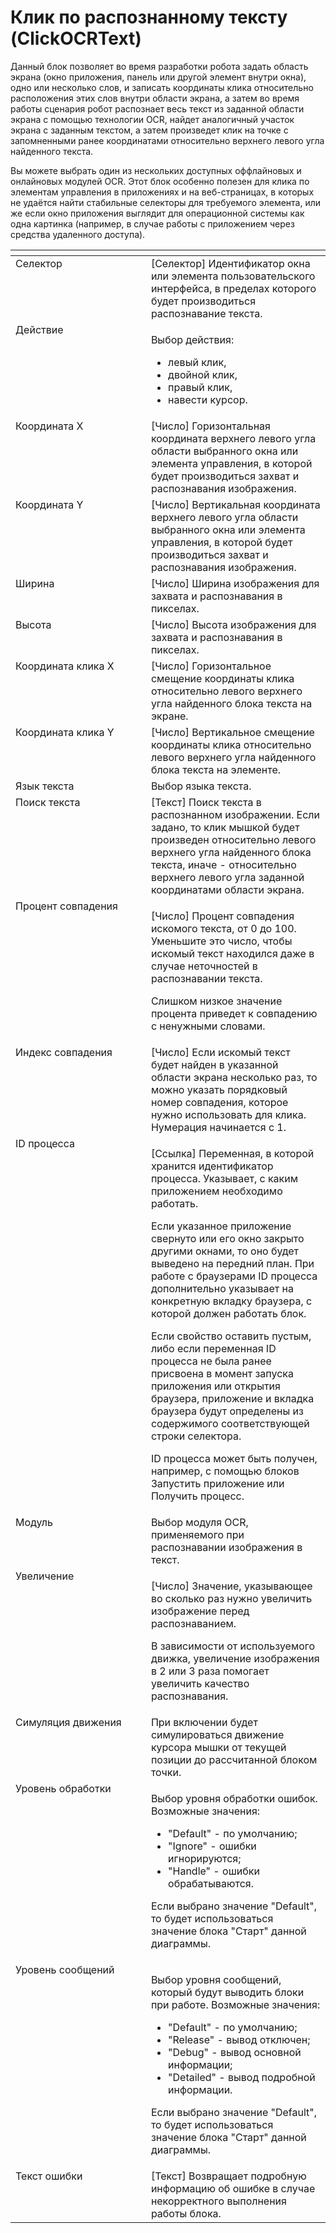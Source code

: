 # Клик по распознанному тексту (ClickOCRText)

Данный блок позволяет во время разработки робота задать область экрана (окно приложения, панель или другой элемент внутри окна), одно или несколько слов, и записать координаты клика относительно расположения этих слов внутри области экрана, а затем во время работы сценария робот распознает весь текст из заданной области экрана с помощью технологии OCR, найдет аналогичный участок экрана с заданным текстом, а затем произведет клик на точке с запомненными ранее координатами относительно верхнего левого угла найденного текста.&#x20;

Вы можете выбрать один из нескольких доступных оффлайновых и онлайновых модулей OCR. Этот блок особенно полезен для клика по элементам управления в приложениях и на веб-страницах, в которых не удаётся найти стабильные селекторы для требуемого элемента, или же если окно приложения выглядит для операционной системы как одна картинка (например, в случае работы с приложением через средства удаленного доступа).

<table data-header-hidden><thead><tr><th width="245" valign="top"></th><th width="315" valign="top"></th></tr></thead><tbody><tr><td valign="top">Селектор</td><td valign="top">[Селектор] Идентификатор окна или элемента пользовательского интерфейса, в пределах которого будет производиться распознавание текста.</td></tr><tr><td valign="top">Действие</td><td valign="top"><p>Выбор действия: </p><ul><li>левый клик, </li><li>двойной клик, </li><li>правый клик, </li><li>навести курсор.</li></ul></td></tr><tr><td valign="top">Координата X</td><td valign="top">[Число] Горизонтальная координата верхнего левого угла области выбранного окна или элемента управления, в которой будет производиться захват и распознавания изображения.</td></tr><tr><td valign="top">Координата Y</td><td valign="top">[Число] Вертикальная координата верхнего левого угла области выбранного окна или элемента управления, в которой будет производиться захват и распознавания изображения.</td></tr><tr><td valign="top">Ширина</td><td valign="top">[Число] Ширина изображения для захвата и распознавания в пикселах.</td></tr><tr><td valign="top">Высота</td><td valign="top">[Число] Высота изображения для захвата и распознавания в пикселах.</td></tr><tr><td valign="top">Координата клика X</td><td valign="top">[Число] Горизонтальное смещение координаты клика относительно левого верхнего угла найденного блока текста на экране.</td></tr><tr><td valign="top">Координата клика Y</td><td valign="top">[Число] Вертикальное смещение координаты клика относительно левого верхнего угла найденного блока текста на элементе.</td></tr><tr><td valign="top">Язык текста</td><td valign="top">Выбор языка текста.</td></tr><tr><td valign="top">Поиск текста</td><td valign="top">[Текст] Поиск текста в распознанном изображении. Если задано, то клик мышкой будет произведен относительно левого верхнего угла найденного блока текста, иначе - относительно верхнего левого угла заданной координатами области экрана.</td></tr><tr><td valign="top">Процент совпадения</td><td valign="top"><p>[Число] Процент совпадения искомого текста, от 0 до 100. Уменьшите это число, чтобы искомый текст находился даже в случае неточностей в распознавании текста. </p><p></p><p>Слишком низкое значение процента приведет к совпадению с ненужными словами.</p></td></tr><tr><td valign="top">Индекс совпадения</td><td valign="top">[Число] Если искомый текст будет найден в указанной области экрана несколько раз, то можно указать порядковый номер  совпадения, которое нужно использовать для клика. Нумерация начинается с 1.</td></tr><tr><td valign="top">ID процесса</td><td valign="top"><p>[Ссылка] Переменная, в которой хранится идентификатор процесса. Указывает, с каким приложением необходимо работать. </p><p></p><p>Если указанное приложение свернуто или его окно закрыто другими окнами, то оно будет выведено на передний план. При работе с браузерами ID процесса дополнительно указывает на конкретную вкладку браузера, с которой должен работать блок. </p><p></p><p>Если свойство оставить пустым, либо если переменная ID процесса не была ранее присвоена в момент запуска приложения или открытия браузера, приложение и вкладка браузера будут определены из содержимого соответствующей строки селектора. </p><p></p><p>ID процесса может быть получен, например, с помощью блоков Запустить приложение или Получить процесс.</p></td></tr><tr><td valign="top">Модуль</td><td valign="top">Выбор модуля OCR, применяемого при распознавании изображения в текст.</td></tr><tr><td valign="top">Увеличение</td><td valign="top"><p>[Число] Значение, указывающее во сколько раз нужно увеличить изображение перед распознаванием. </p><p></p><p>В зависимости от используемого движка, увеличение изображения в 2 или 3 раза помогает увеличить качество распознавания.</p></td></tr><tr><td valign="top">Симуляция движения</td><td valign="top">При включении будет симулироваться движение курсора мышки от текущей позиции до рассчитанной блоком точки.</td></tr><tr><td valign="top">Уровень обработки</td><td valign="top"><p>Выбор уровня обработки ошибок. Возможные значения: </p><ul><li>"Default" - по умолчанию; </li><li>"Ignore" - ошибки игнорируются; </li><li>"Handle" - ошибки обрабатываются. </li></ul><p>Если выбрано значение "Default", то будет использоваться значение блока "Старт" данной диаграммы.</p></td></tr><tr><td valign="top">Уровень сообщений</td><td valign="top"><p>Выбор уровня сообщений, который будут выводить блоки при работе. Возможные значения: </p><ul><li>"Default" - по умолчанию; </li><li>"Release" - вывод отключен; </li><li>"Debug" - вывод основной информации; </li><li>"Detailed" - вывод подробной информации. </li></ul><p>Если выбрано значение "Default", то будет использоваться значение блока "Старт" данной диаграммы.</p></td></tr><tr><td valign="top">Текст ошибки</td><td valign="top">[Текст] Возвращает подробную информацию об ошибке в случае некорректного выполнения работы блока.</td></tr></tbody></table>
